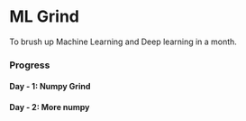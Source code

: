 # ML Grind 
To brush up Machine Learning and Deep learning in a month.

### Progress 
#### Day - 1: Numpy Grind 
#### Day - 2: More numpy 
